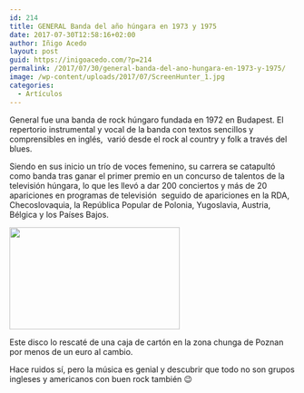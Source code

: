 ```yaml
---
id: 214
title: GENERAL Banda del año húngara en 1973 y 1975
date: 2017-07-30T12:58:16+02:00
author: Iñigo Acedo
layout: post
guid: https://inigoacedo.com/?p=214
permalink: /2017/07/30/general-banda-del-ano-hungara-en-1973-y-1975/
image: /wp-content/uploads/2017/07/ScreenHunter_1.jpg
categories:
  - Artículos
---
```

General fue una banda de rock húngaro fundada en 1972 en Budapest. El repertorio instrumental y vocal de la banda con textos sencillos y comprensibles en inglés,  varió desde el rock al country y folk a través del blues.

<!--more-->

Siendo en sus inicio un trío de voces femenino, su carrera se catapultó como banda tras ganar el primer premio en un concurso de talentos de la televisión húngara, lo que les llevó a dar 200 conciertos y más de 20 apariciones en programas de televisión  seguido de apariciones en la RDA, Checoslovaquia, la República Popular de Polonia, Yugoslavia, Austria, Bélgica y los Países Bajos.

[<img class="alignnone size-medium wp-image-218" src="https://inigoacedo.com/wp-content/uploads/2017/07/ScreenHunter_3-300x180.jpg" alt="" width="300" height="180" srcset="https://inigoacedo.com/wp-content/uploads/2017/07/ScreenHunter_3-300x180.jpg 300w, https://inigoacedo.com/wp-content/uploads/2017/07/ScreenHunter_3-768x461.jpg 768w, https://inigoacedo.com/wp-content/uploads/2017/07/ScreenHunter_3-1024x615.jpg 1024w, https://inigoacedo.com/wp-content/uploads/2017/07/ScreenHunter_3.jpg 1094w" sizes="(max-width: 300px) 100vw, 300px" />](https://inigoacedo.com/wp-content/uploads/2017/07/ScreenHunter_3.jpg)

Este disco lo rescaté de una caja de cartón en la zona chunga de Poznan por menos de un euro al cambio.

Hace ruidos sí, pero la música es genial y descubrir que todo no son grupos ingleses y americanos con buen rock también 😉

&nbsp;